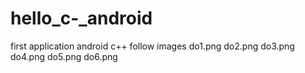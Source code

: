 # hello_c-_android
first application android c++ follow images do1.png do2.png do3.png do4.png do5.png do6.png
